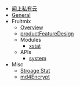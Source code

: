 * [闻上私有云](./README.md)
* [General](./general.md)
* Fruitmix
  * [Overview](./fruitmix/overview.md)
  * [productFeatureDesign](./fruitmix/productFeatureDesign.md)
  * Modules
    * [xstat](./fruitmix/xstat.md)
  * APIs
    * [system](./fruitmix/apis/system.md)
* Misc
  * [Stroage Stat](./fruitmix/storageStat.md)
  * [md4Encrypt](./misc/md4encrypt.md)

